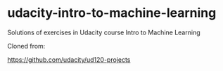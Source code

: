 # udacity-intro-to-machine-learning
Solutions of exercises in Udacity course Intro to Machine Learning

Cloned from:

https://github.com/udacity/ud120-projects
